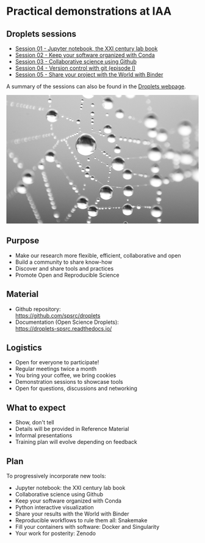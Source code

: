 # Practical demonstrations at IAA

## Droplets sessions

- [Session 01 - Jupyter notebook, the XXI century lab book](droplets-01-jupyter-notebooks/droplets-01-jupyter-notebooks.md)
- [Session 02 - Keep your software organized with Conda](droplets-02-conda/droplets-02-conda.md)
- [Session 03 - Collaborative science using Github](droplets-03-github/droplets-03-github.md)
- [Session 04 - Version control with git (episode I)](droplets-04-git/droplets-04-git.md)
- [Session 05 - Share your project with the World with Binder](droplets-05-binder/droplets-05-binder.md)

A summary of the sessions can also be found in the [Droplets webpage](https://droplets-spsrc.readthedocs.io/sessions/).


![](../water_droplets.png)

## Purpose
- Make our research more flexible, efficient, collaborative and open
- Build a community to share know-how
- Discover and share tools and practices
- Promote Open and Reproducible Science
 
## Material
- Github repository:  
https://github.com/spsrc/droplets
- Documentation (Open Science Droplets):  
https://droplets-spsrc.readthedocs.io/

## Logistics
- Open for everyone to participate!
- Regular meetings twice a month
- You bring your coffee, we bring cookies
- Demonstration sessions to showcase tools
- Open for questions, discussions and networking

## What to expect
- Show, don't tell
- Details will be provided in Reference Material
- Informal presentations
- Training plan will evolve depending on feedback

## Plan

To progressively incorporate new tools:

* Jupyter notebook: the XXI century lab book
* Collaborative science using Github
* Keep your software organized with Conda
* Python interactive visualization
* Share your results with the World with Binder
* Reproducible workflows to rule them all: Snakemake
* Fill your containers with software: Docker and Singularity
* Your work for posterity: Zenodo



